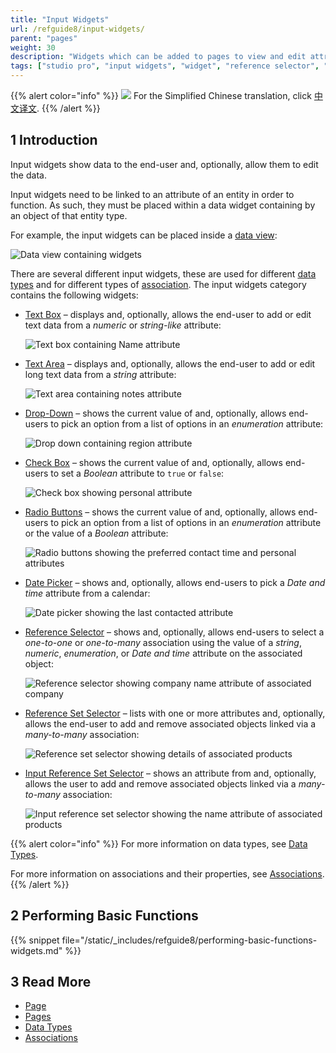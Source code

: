 ```yaml
---
title: "Input Widgets"
url: /refguide8/input-widgets/
parent: "pages"
weight: 30
description: "Widgets which can be added to pages to view and edit attributes of objects."
tags: ["studio pro", "input widgets", "widget", "reference selector", "reference set", "association", "edit", "data input"]
---
```


{{% alert color="info" %}}
<img src="attachments/chinese-translation/china.png" style="display: inline-block; margin: 0" /> For the Simplified Chinese translation, click [中文译文](https://cdn.mendix.tencent-cloud.com/documentation/refguide8/input-widgets.pdf).
{{% /alert %}}

## 1 Introduction

Input widgets show data to the end-user and, optionally, allow them to edit the data.

Input widgets need to be linked to an attribute of an entity in order to function. As such, they must be placed within a data widget containing by an object of that entity type.

For example, the input widgets can be placed inside a [data view](/refguide8/data-view/):

![Data view containing widgets](/attachments/refguide8/modeling/pages/input-widgets/data-view.png)

There are several different input widgets, these are used for different [data types](/refguide8/data-types/) and for different types of [association](/refguide8/associations/). The input widgets category contains the following widgets:

*   [Text Box](/refguide8/text-box/) – displays and, optionally, allows the end-user to add or edit text data from a *numeric* or *string-like* attribute:

    ![Text box containing Name attribute](/attachments/refguide8/modeling/pages/input-widgets/text-box.png)

*   [Text Area](/refguide8/text-area/) – displays and, optionally, allows the end-user to add or edit long text data from a *string* attribute:

    ![Text area containing notes attribute](/attachments/refguide8/modeling/pages/input-widgets/text-area.png)

*   [Drop-Down](/refguide8/drop-down/) – shows the current value of and, optionally, allows end-users to pick an option from a list of options in an *enumeration* attribute:

    ![Drop down containing region attribute](/attachments/refguide8/modeling/pages/input-widgets/drop-down.png)

*   [Check Box](/refguide8/check-box/) – shows the current value of and, optionally, allows end-users to set a *Boolean* attribute to `true` or `false`:

    ![Check box showing personal attribute](/attachments/refguide8/modeling/pages/input-widgets/check-box.png)

*   [Radio Buttons](/refguide8/radio-buttons/) – shows the current value of and, optionally, allows end-users to pick an option from a list of options in an *enumeration* attribute or the value of a *Boolean* attribute:

    ![Radio buttons showing the preferred contact time and personal attributes](/attachments/refguide8/modeling/pages/input-widgets/radio-buttons.png)

*   [Date Picker](/refguide8/date-picker/) – shows and, optionally, allows end-users to pick a *Date and time* attribute from a calendar:

    ![Date picker showing the last contacted attribute](/attachments/refguide8/modeling/pages/input-widgets/date-picker.png)

*   [Reference Selector](/refguide8/reference-selector/) – shows and, optionally, allows end-users to select a *one-to-one* or *one-to-many* association using the value of a *string*, *numeric*, *enumeration*, or *Date and time* attribute on the associated object:

    ![Reference selector showing company name attribute of associated company](/attachments/refguide8/modeling/pages/input-widgets/reference-selector.png)

*   [Reference Set Selector](/refguide8/reference-set-selector/) –  lists with one or more attributes and, optionally, allows the end-user to add and remove associated objects linked via a *many-to-many* association:

    ![Reference set selector showing details of associated products](/attachments/refguide8/modeling/pages/input-widgets/reference-set-selector.png)

*   [Input Reference Set Selector](/refguide8/input-reference-set-selector/) – shows an attribute from and, optionally, allows the user to add and remove associated objects linked via a *many-to-many* association:

    ![Input reference set selector showing the name attribute of associated products](/attachments/refguide8/modeling/pages/input-widgets/input-reference-set-selector.png)

{{% alert color="info" %}}
For more information on data types, see [Data Types](/refguide8/data-types/).

For more information on associations and their properties, see [Associations](/refguide8/associations/).
{{% /alert %}}

## 2 Performing Basic Functions

{{% snippet file="/static/_includes/refguide8/performing-basic-functions-widgets.md" %}}

## 3 Read More

* [Page](/refguide8/page/)
* [Pages](/refguide8/pages/)
* [Data Types](/refguide8/data-types/)
* [Associations](/refguide8/associations/)
  
